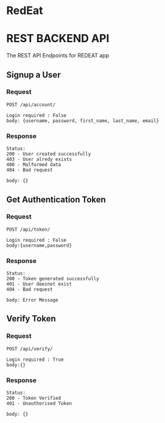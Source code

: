 # RedEat

# REST BACKEND API

The REST API Endpoints for REDEAT app 

## Signup a User

### Request

`POST /api/account/`

    Login required : False
    body: {username, password, first_name, last_name, email}

### Response

    Status:
    200 - User created successfully 
    403 - User alredy exists 
    400 - Malformed data
    404 - Bad request 
    
    body: {}
    
    
## Get Authentication Token

### Request

`POST /api/token/`

    Login required : False
    body:{username,password}

### Response

    Status:
    200 - Token generated successfully 
    401 - User doesnot exist 
    404 - Bad request 
    
    body: Error Message
    
## Verify Token

### Request

`POST /api/verify/`

    Login required : True
    body:{}

### Response

    Status:
    200 - Token Verified 
    401 - Unauthorised Token
    
    body: {}
    
    
 
